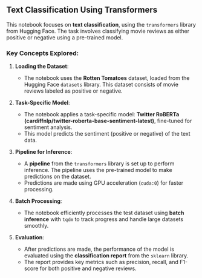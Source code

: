## Text Classification Using Transformers

This notebook focuses on **text classification**, using the `transformers` library from Hugging Face. The task involves classifying movie reviews as either positive or negative using a pre-trained model.

### Key Concepts Explored:

1. **Loading the Dataset**:
   - The notebook uses the **Rotten Tomatoes** dataset, loaded from the Hugging Face `datasets` library. This dataset consists of movie reviews labeled as positive or negative.

2. **Task-Specific Model**:
   - The notebook applies a task-specific model: **Twitter RoBERTa (cardiffnlp/twitter-roberta-base-sentiment-latest)**, fine-tuned for sentiment analysis.
   - This model predicts the sentiment (positive or negative) of the text data.

3. **Pipeline for Inference**:
   - A **pipeline** from the `transformers` library is set up to perform inference. The pipeline uses the pre-trained model to make predictions on the dataset.
   - Predictions are made using GPU acceleration (`cuda:0`) for faster processing.

4. **Batch Processing**:
   - The notebook efficiently processes the test dataset using **batch inference** with `tqdm` to track progress and handle large datasets smoothly.

5. **Evaluation**:
   - After predictions are made, the performance of the model is evaluated using the **classification report** from the `sklearn` library.
   - The report provides key metrics such as precision, recall, and F1-score for both positive and negative reviews.
